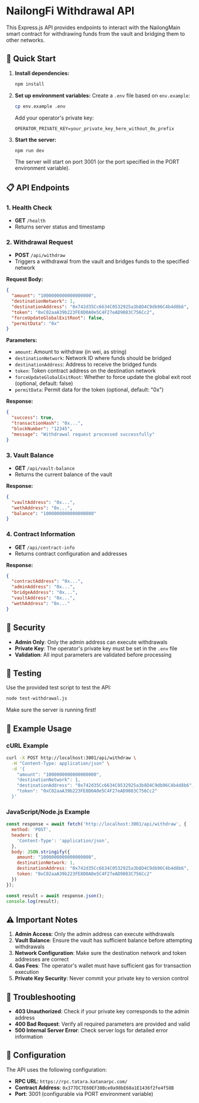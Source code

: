 # NailongFi Withdrawal API

This Express.js API provides endpoints to interact with the NailongMain smart contract for withdrawing funds from the vault and bridging them to other networks.

## 🚀 Quick Start

1. **Install dependencies:**
   ```bash
   npm install
   ```

2. **Set up environment variables:**
   Create a `.env` file based on `env.example`:
   ```bash
   cp env.example .env
   ```
   
   Add your operator's private key:
   ```env
   OPERATOR_PRIVATE_KEY=your_private_key_here_without_0x_prefix
   ```

3. **Start the server:**
   ```bash
   npm run dev
   ```
   
   The server will start on port 3001 (or the port specified in the PORT environment variable).

## 📋 API Endpoints

### 1. Health Check
- **GET** `/health`
- Returns server status and timestamp

### 2. Withdrawal Request
- **POST** `/api/withdraw`
- Triggers a withdrawal from the vault and bridges funds to the specified network

**Request Body:**
```json
{
  "amount": "1000000000000000000",
  "destinationNetwork": 1,
  "destinationAddress": "0x742d35Cc6634C0532925a3b8D4C9db96C4b4d8b6",
  "token": "0xC02aaA39b223FE8D0A0e5C4F27eAD9083C756Cc2",
  "forceUpdateGlobalExitRoot": false,
  "permitData": "0x"
}
```

**Parameters:**
- `amount`: Amount to withdraw (in wei, as string)
- `destinationNetwork`: Network ID where funds should be bridged
- `destinationAddress`: Address to receive the bridged funds
- `token`: Token contract address on the destination network
- `forceUpdateGlobalExitRoot`: Whether to force update the global exit root (optional, default: false)
- `permitData`: Permit data for the token (optional, default: "0x")

**Response:**
```json
{
  "success": true,
  "transactionHash": "0x...",
  "blockNumber": "12345",
  "message": "Withdrawal request processed successfully"
}
```

### 3. Vault Balance
- **GET** `/api/vault-balance`
- Returns the current balance of the vault

**Response:**
```json
{
  "vaultAddress": "0x...",
  "wethAddress": "0x...",
  "balance": "1000000000000000000"
}
```

### 4. Contract Information
- **GET** `/api/contract-info`
- Returns contract configuration and addresses

**Response:**
```json
{
  "contractAddress": "0x...",
  "adminAddress": "0x...",
  "bridgeAddress": "0x...",
  "vaultAddress": "0x...",
  "wethAddress": "0x..."
}
```

## 🔐 Security

- **Admin Only**: Only the admin address can execute withdrawals
- **Private Key**: The operator's private key must be set in the `.env` file
- **Validation**: All input parameters are validated before processing

## 🧪 Testing

Use the provided test script to test the API:

```bash
node test-withdrawal.js
```

Make sure the server is running first!

## 📝 Example Usage

### cURL Example
```bash
curl -X POST http://localhost:3001/api/withdraw \
  -H "Content-Type: application/json" \
  -d '{
    "amount": "1000000000000000000",
    "destinationNetwork": 1,
    "destinationAddress": "0x742d35Cc6634C0532925a3b8D4C9db96C4b4d8b6",
    "token": "0xC02aaA39b223FE8D0A0e5C4F27eAD9083C756Cc2"
  }'
```

### JavaScript/Node.js Example
```javascript
const response = await fetch('http://localhost:3001/api/withdraw', {
  method: 'POST',
  headers: {
    'Content-Type': 'application/json',
  },
  body: JSON.stringify({
    amount: "1000000000000000000",
    destinationNetwork: 1,
    destinationAddress: "0x742d35Cc6634C0532925a3b8D4C9db96C4b4d8b6",
    token: "0xC02aaA39b223FE8D0A0e5C4F27eAD9083C756Cc2"
  })
});

const result = await response.json();
console.log(result);
```

## ⚠️ Important Notes

1. **Admin Access**: Only the admin address can execute withdrawals
2. **Vault Balance**: Ensure the vault has sufficient balance before attempting withdrawals
3. **Network Configuration**: Make sure the destination network and token addresses are correct
4. **Gas Fees**: The operator's wallet must have sufficient gas for transaction execution
5. **Private Key Security**: Never commit your private key to version control

## 🐛 Troubleshooting

- **403 Unauthorized**: Check if your private key corresponds to the admin address
- **400 Bad Request**: Verify all required parameters are provided and valid
- **500 Internal Server Error**: Check server logs for detailed error information

## 🔧 Configuration

The API uses the following configuration:
- **RPC URL**: `https://rpc.tatara.katanarpc.com/`
- **Contract Address**: `0x377DC7E60EF30Bce0a98bE68a1E1436f2fe4f58B`
- **Port**: 3001 (configurable via PORT environment variable) 